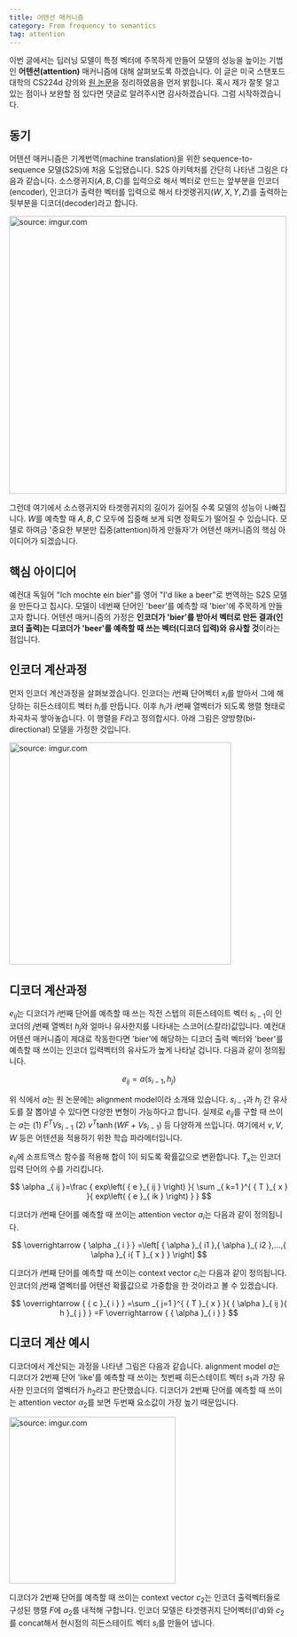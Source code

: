 ```yaml
---
title: 어텐션 매커니즘
category: From frequency to semantics
tag: attention
---
```


이번 글에서는 딥러닝 모델이 특정 벡터에 주목하게 만들어 모델의 성능을 높이는 기법인 **어텐션(attention)** 매커니즘에 대해 살펴보도록 하겠습니다. 이 글은 미국 스탠포드 대학의 CS224d 강의와 [원 논문](https://arxiv.org/abs/1409.0473)을 정리하였음을 먼저 밝힙니다. 혹시 제가 잘못 알고 있는 점이나 보완할 점 있다면 댓글로 알려주시면 감사하겠습니다. 그럼 시작하겠습니다.



## 동기

어텐션 매커니즘은 기계번역(machine translation)을 위한 sequence-to-sequence 모델(S2S)에 처음 도입됐습니다. S2S 아키텍처를 간단히 나타낸 그림은 다음과 같습니다. 소스랭귀지($A,B,C$)를 입력으로 해서 벡터로 만드는 앞부분을 인코더(encoder), 인코더가 출력한 벡터를 입력으로 해서 타겟랭귀지($W,X,Y,Z$)를 출력하는 뒷부분을 디코더(decoder)라고 합니다.

<a href="https://imgur.com/6mbfPZR"><img src="https://i.imgur.com/6mbfPZR.png" width="500px" title="source: imgur.com" /></a>

그런데 여기에서 소스랭귀지와 타겟랭귀지의 길이가 길어질 수록 모델의 성능이 나빠집니다. $W$를 예측할 때 $A,B,C$ 모두에 집중해 보게 되면 정확도가 떨어질 수 있습니다. 모델로 하여금 '중요한 부분만 집중(attention)하게 만들자'가 어텐션 매커니즘의 핵심 아이디어가 되겠습니다.





## 핵심 아이디어

예컨대 독일어 "Ich mochte ein bier"를 영어 "I'd like a beer"로 번역하는 S2S 모델을 만든다고 칩시다. 모델이 네번째 단어인 'beer'를 예측할 때 'bier'에 주목하게 만들고자 합니다. 어텐션 매커니즘의 가정은 **인코더가 'bier'를 받아서 벡터로 만든 결과(인코더 출력)는 디코더가 'beer'를 예측할 때 쓰는 벡터(디코더 입력)와 유사할 것**이라는 점입니다.





## 인코더 계산과정

먼저 인코더 계산과정을 살펴보겠습니다. 인코더는 $i$번째 단어벡터 $x_i$를 받아서 그에 해당하는 히든스테이트 벡터 $h_i$를 만듭니다. 이후 $h_i$가 $i$번째 열벡터가 되도록 행렬 형태로 차곡차곡 쌓아놓습니다. 이 행렬을 $F$라고 정의합시다. 아래 그림은 양방향(bi-directional) 모델을 가정한 것입니다.



<a href="https://imgur.com/CbQjPWo"><img src="https://i.imgur.com/CbQjPWo.png" width="400px" title="source: imgur.com" /></a>





## 디코더 계산과정

$e_{ij}$는 디코더가 $i$번째 단어를 예측할 때 쓰는 직전 스텝의 히든스테이트 벡터 $s_{i-1}$이 인코더의 $j$번째 열벡터 $h_j$와 얼마나 유사한지를 나타내는 스코어(스칼라)값입니다. 예컨대 어텐션 매커니즘이 제대로 작동한다면 'bier'에 해당하는 디코더 출력 벡터와 'beer'를 예측할 때 쓰이는 인코더 입력벡터의 유사도가 높게 나타날 겁니다. 다음과 같이 정의됩니다.


$$
{ e }_{ ij }=a\left( { s }_{ i-1 },{ h }_{ j } \right) 
$$


위 식에서 $a$는 원 논문에는 alignment model이라 소개돼 있습니다. $s_{i-1}$과 $h_j$ 간 유사도를 잘 뽑아낼 수 있다면 다양한 변형이 가능하다고 합니다. 실제로 $e_{ij}$를 구할 때 쓰이는 $a$는 (1) $F^TVs_{i-1}$ (2) $v^T\tanh{(WF+Vs_{i-1})}$ 등 다양하게 쓰입니다. 여기에서 $v, V, W$ 등은 어텐션을 적용하기 위한 학습 파라메터입니다.

$e_{ij}$에 소프트맥스 함수를 적용해 합이 1이 되도록 확률값으로 변환합니다. $T_x$는 인코더 입력 단어의 수를 가리킵니다.


$$
\alpha _{ ij }=\frac { exp\left( { e }_{ ij } \right)  }{ \sum _{ k=1 }^{ { T }_{ x } }{ exp\left( { e }_{ ik } \right)  }  } 
$$


디코더가 $i$번째 단어를 예측할 때 쓰이는 attention vector $a_i$는 다음과 같이 정의됩니다.


$$
\overrightarrow { \alpha _{ i } } =\left[ { \alpha  }_{ i1 },{ \alpha  }_{ i2 },...,{ \alpha  }_{ i{ T }_{ x } } \right] 
$$


디코더가 $i$번째 단어를 예측할 때 쓰이는 context vector $c_i$는 다음과 같이 정의됩니다. 인코더의 $j$번째 열벡터를 어텐션 확률값으로 가중합을 한 것이라고 볼 수 있겠습니다. 


$$
\overrightarrow { { c }_{ i } } =\sum _{ j=1 }^{ { T }_{ x } }{ { \alpha  }_{ ij }{ h }_{ j } } =F \overrightarrow { { \alpha  }_{ i } }
$$




## 디코더 계산 예시

디코더에서 계산되는 과정을 나타낸 그림은 다음과 같습니다. alignment model $a$는 디코더가 2번째 단어 'like'를 예측할 때 쓰이는 첫번째 히든스테이트 벡터 $s_1$과 가장 유사한 인코더의 열벡터가 $h_2$라고 판단했습니다. 디코더가 2번째 단어를 예측할 때 쓰이는 attention vector $α_2$를 보면 두번째 요소값이 가장 높기 때문입니다.



<a href="https://imgur.com/4zdzDKL"><img src="https://i.imgur.com/4zdzDKL.png" width="300px" title="source: imgur.com" /></a>



디코더가 2번째 단어를 예측할 때 쓰이는 context vector $c_2$는 인코더 출력벡터들로 구성된 행렬 $F$에 $α_2$를 내적해 구합니다. 인코더 모델은 타겟랭귀지 단어벡터(I'd)와 $c_2$를 concat해서 현시점의 히든스테이트 벡터 $s_i$를 만들어 냅니다.



